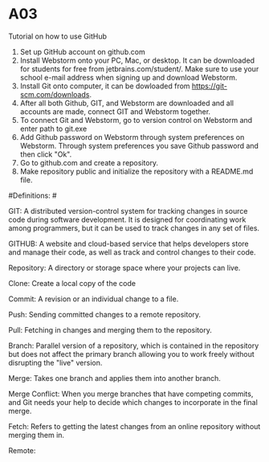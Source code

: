 # A03
Tutorial on how to use GitHub

1. Set up GitHub account on github.com
2. Install Webstorm onto your PC, Mac, or desktop. It can be downloaded for students for free from jetbrains.com/student/.  Make sure to use your school e-mail address when signing up and download Webstorm.
3. Install Git onto computer, it can be dowloaded from https://git-scm.com/downloads.
4. After all both Github, GIT, and Webstorm are downloaded and all accounts are made, connect GIT and Webstorm together. 
5. To connect Git and Webstorm, go to version control on Webstorm and enter path to git.exe
6. Add Github password on Webstorm through system preferences on Webstorm. Through system preferences you save Github password and then click "Ok".
7. Go to github.com and create a repository. 
8. Make repository public and initialize the repository with a README.md file.

#Definitions: #

GIT: A distributed version-control system for tracking changes in source code during software development. It is designed for coordinating work among programmers, but it can be used to track changes in any set of files.

GITHUB: A website and cloud-based service that helps developers store and manage their code, as well as track and control changes to their code.

Repository: A directory or storage space where your projects can live. 

Clone: Create a local copy of the code 

Commit: A revision or an individual change to a file. 

Push: Sending committed changes to a remote repository. 

Pull: Fetching in changes and merging them to the repository. 

Branch: Parallel version of a repository, which is contained in the repository but does not affect the primary branch allowing you to work freely without disrupting the "live" version. 

Merge: Takes one branch and applies them into another branch. 

Merge Conflict: When you merge branches that have competing commits, and Git needs your help to decide which changes to incorporate in the final merge. 

Fetch: Refers to getting the latest changes from an online repository without merging them in. 

Remote: 